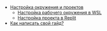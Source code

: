 ﻿* [Настройка окружения и проектов](Environment/environment.md)
  * [Настройка рабочего окружения в WSL](Environment/env_wsl.md)
  * [Настройка проекта в Replit](Environment/replit.md)
* [Как написать свой гайд?](guide.md)